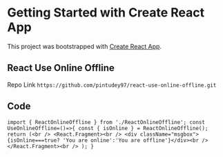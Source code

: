 # Getting Started with Create React App

This project was bootstrapped with [Create React App](https://github.com/facebook/create-react-app).

## React Use Online Offline

Repo Link `https://github.com/pintudey97/react-use-online-offline.git`

## Code
  `import { ReactOnlineOffline } from './ReactOnlineOffline';
  const UseOnlineOffline=()=>{
  const { isOnline } = ReactOnlineOffline();
    return (<br />
      <React.Fragment><br />
        <div className="msgbox">{isOnline===true? 'You are online':'You are offline'}</div><br />
      </React.Fragment><br />
    );
  }`
